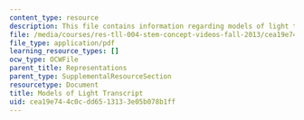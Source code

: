 ```yaml
---
content_type: resource
description: This file contains information regarding models of light transcript.
file: /media/courses/res-tll-004-stem-concept-videos-fall-2013/cea19e744c0cdd6513133e05b078b1ff_MITRES_TLL-004F13_Light.pdf
file_type: application/pdf
learning_resource_types: []
ocw_type: OCWFile
parent_title: Representations
parent_type: SupplementalResourceSection
resourcetype: Document
title: Models of Light Transcript
uid: cea19e74-4c0c-dd65-1313-3e05b078b1ff
---
```

